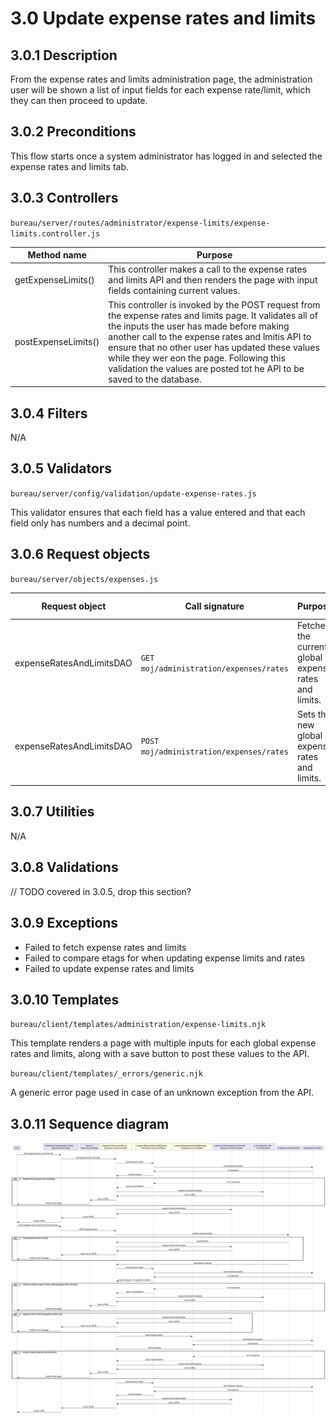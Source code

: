 # 3.0 Update expense rates and limits
## 3.0.1 Description
From the expense rates and limits administration page, the administration user will be shown a list of input fields for each expense rate/limit, which they can then proceed to update. 

## 3.0.2 Preconditions
This flow starts once a system administrator has logged in and selected the expense rates and limits tab.

## 3.0.3 Controllers
`bureau/server/routes/administrator/expense-limits/expense-limits.controller.js`

| Method name | Purpose |
|-|-|
| getExpenseLimits() | This controller makes a call to the expense rates and limits API and then renders the page with input fields containing current values. |
| postExpenseLimits() | This controller is invoked by the POST request from the expense rates and limits page. It validates all of the inputs the user has made before making another call to the expense rates and lmitis API to ensure that no other user has updated these values while they wer eon the page. Following this validation the values are posted tot he API to be saved to the database. |

## 3.0.4 Filters
N/A

## 3.0.5 Validators
`bureau/server/config/validation/update-expense-rates.js`

This validator ensures that each field has a value entered and that each field only has numbers and a decimal point.

## 3.0.6 Request objects
`bureau/server/objects/expenses.js`

| Request object | Call signature | Purpose | Response object |
|-|-|-|-|
| expenseRatesAndLimitsDAO | `GET moj/administration/expenses/rates` | Fetches the current global expense rates and limits. | `ExpenseRatesDTO` |
| expenseRatesAndLimitsDAO | `POST moj/administration/expenses/rates` | Sets the new global expense rates and limits. | N/A |

## 3.0.7 Utilities
N/A

## 3.0.8 Validations
// TODO covered in 3.0.5, drop this section?

## 3.0.9 Exceptions
* Failed to fetch expense rates and limits
* Failed to compare etags for when updating expense limits and rates
* Failed to update expense rates and limits

## 3.0.10 Templates

`bureau/client/templates/administration/expense-limits.njk` 

This template renders a page with multiple inputs for each global expense rates and limits, along with a save button to post these values to the API.

`bureau/client/templates/_errors/generic.njk` 

A generic error page used in case of an unknown exception from the API.

## 3.0.11 Sequence diagram
![](/umls/update-expense-rates-and-limits.svg)